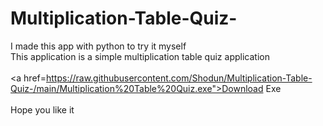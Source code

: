 # Multiplication-Table-Quiz-
I made this app with python to try it myself<br>
This application is a simple multiplication table quiz application<br><br>
<a href=https://raw.githubusercontent.com/Shodun/Multiplication-Table-Quiz-/main/Multiplication%20Table%20Quiz.exe">Download Exe </a><br><br>
Hope you like it
